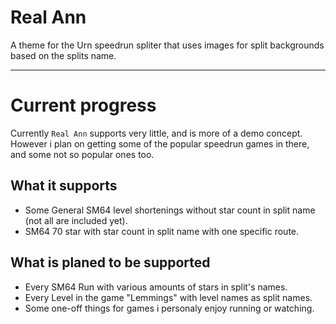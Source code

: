 # Real Ann
A theme for the Urn speedrun spliter that uses images for split backgrounds based on the splits name.

---
# Current progress
Currently `Real Ann` supports very little, and is more of a demo concept. 
However i plan on getting some of the popular speedrun games in there, and some not so popular ones too.

## What it supports
- Some General SM64 level shortenings without star count in split name (not all are included yet).
- SM64 70 star with star count in split name with one specific route.

## What is planed to be supported
- Every SM64 Run with various amounts of stars in split's names.
- Every Level in the game "Lemmings" with level names as split names.
- Some one-off things for games i personaly enjoy running or watching.
